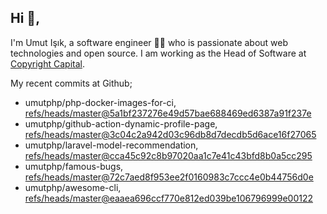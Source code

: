 ## Hi 👋, 
I'm Umut Işık, a software engineer 👨‍💻 who is passionate about web technologies and open source. I am working as the Head of Software at [Copyright Capital](https://www.copyrightcapital.com/).

My recent commits at Github;
<!-- START gadpp -->
- umutphp/php-docker-images-for-ci, [refs/heads/master@5a1bf237276e49d57bae688469ed6387a91f237e](https://github.com/umutphp/php-docker-images-for-ci/commit/5a1bf237276e49d57bae688469ed6387a91f237e)
- umutphp/github-action-dynamic-profile-page, [refs/heads/master@3c04c2a942d03c96db8d7decdb5d6ace16f27065](https://github.com/umutphp/github-action-dynamic-profile-page/commit/3c04c2a942d03c96db8d7decdb5d6ace16f27065)
- umutphp/laravel-model-recommendation, [refs/heads/master@cca45c92c8b97020aa1c7e41c43bfd8b0a5cc295](https://github.com/umutphp/laravel-model-recommendation/commit/cca45c92c8b97020aa1c7e41c43bfd8b0a5cc295)
- umutphp/famous-bugs, [refs/heads/master@72c7aed8f953ee2f0160983c7ccc4e0b44756d0e](https://github.com/umutphp/famous-bugs/commit/72c7aed8f953ee2f0160983c7ccc4e0b44756d0e)
- umutphp/awesome-cli, [refs/heads/master@eaaea696ccf770e812ed039be106796999e00122](https://github.com/umutphp/awesome-cli/commit/eaaea696ccf770e812ed039be106796999e00122)

